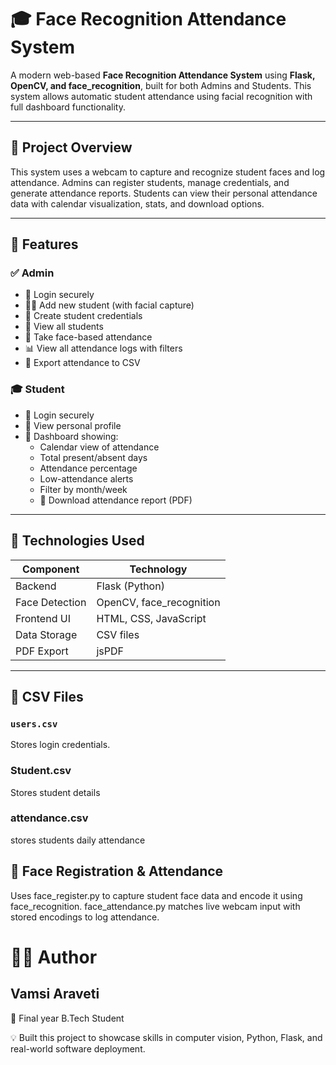 # 🎓 Face Recognition Attendance System

A modern web-based **Face Recognition Attendance System** using **Flask, OpenCV, and face_recognition**, built for both Admins and Students. This system allows automatic student attendance using facial recognition with full dashboard functionality.

---

## 📸 Project Overview

This system uses a webcam to capture and recognize student faces and log attendance. Admins can register students, manage credentials, and generate attendance reports. Students can view their personal attendance data with calendar visualization, stats, and download options.

---

## 🔑 Features

### ✅ Admin
- 🔐 Login securely
- 🧍‍♂️ Add new student (with facial capture)
- 🔑 Create student credentials
- 👀 View all students
- 📅 Take face-based attendance
- 📊 View all attendance logs with filters
- 📁 Export attendance to CSV

### 🎓 Student
- 🔐 Login securely
- 👤 View personal profile
- 📆 Dashboard showing:
  - Calendar view of attendance
  - Total present/absent days
  - Attendance percentage
  - Low-attendance alerts
  - Filter by month/week
  - 📄 Download attendance report (PDF)

---

## 🧰 Technologies Used

| Component            | Technology       |
|---------------------|------------------|
| Backend             | Flask (Python)   |
| Face Detection      | OpenCV, face_recognition |
| Frontend UI         | HTML, CSS, JavaScript |
| Data Storage        | CSV files        |
| PDF Export          | jsPDF            |

---

## 📂 CSV Files

### `users.csv`
Stores login credentials.
### Student.csv
Stores student details
### attendance.csv
stores students daily attendance 

## 📸 Face Registration & Attendance
Uses face_register.py to capture student face data and encode it using face_recognition.
face_attendance.py matches live webcam input with stored encodings to log attendance.

# 👨‍💻 Author
## Vamsi Araveti

💼 Final year B.Tech Student

💡 Built this project to showcase skills in computer vision, Python, Flask, and real-world software deployment.
